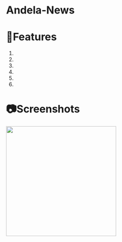 # Andela-News

# 📲Features
1. 
2. 
3. 
4. 
5. 
6. 

# 📷Screenshots

<a href="url"><img src="https://user-images.githubusercontent.com/75988940/146980352-480f14be-123c-43f2-8201-9b6fa575fca0.gif" align="left" width="300" ></a>


